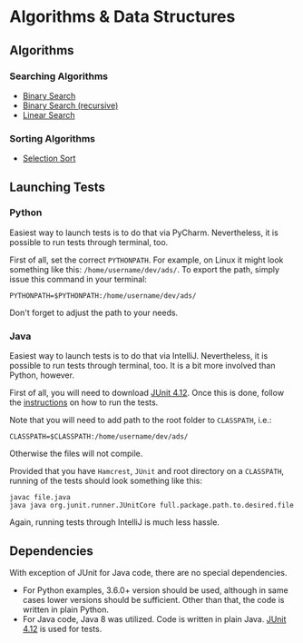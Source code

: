 # Algorithms &amp; Data Structures

## Algorithms

### Searching Algorithms
* [Binary Search](../../tree/master/algorithms/searching/binary/)
* [Binary Search (recursive)](../../tree/master/algorithms/searching/recursive/binary/)
* [Linear Search](../../tree/master/algorithms/searching/linear/)

### Sorting Algorithms
* [Selection Sort](../../tree/master/algorithms/sorting/selection/)


## Launching Tests
### Python
Easiest way to launch tests is to do that via PyCharm. Nevertheless, it is 
possible to run tests through terminal, too.

First of all, set the correct `PYTHONPATH`. For example, on Linux it might look 
something like this: `/home/username/dev/ads/`. To export the path, simply issue 
this command in your terminal:
~~~
PYTHONPATH=$PYTHONPATH:/home/username/dev/ads/
~~~
Don't forget to adjust the path to your needs. 

### Java
Easiest way to launch tests is to do that via IntelliJ. Nevertheless, it is 
possible to run tests through terminal, too. It is a bit more involved than 
Python, however.

First of all, you will need to download [JUnit 4.12](http://junit.org/junit4/).
Once this is done, follow the [instructions](https://github.com/junit-team/junit4/wiki/Getting-started#run-the-test)
on how to run the tests.

Note that you will need to add path to the root folder to `CLASSPATH`, i.e.:
~~~
CLASSPATH=$CLASSPATH:/home/username/dev/ads/
~~~
Otherwise the files will not compile.

Provided that you have `Hamcrest`, `JUnit` and root directory on a `CLASSPATH`,
running of the tests should look something like this:
~~~
javac file.java
java java org.junit.runner.JUnitCore full.package.path.to.desired.file
~~~
Again, running tests through IntelliJ is much less hassle.

## Dependencies
With exception of JUnit for Java code, there are no special dependencies. 
* For Python examples, 3.6.0+ version should be used, although in same cases 
  lower versions should be sufficient. Other than that, the code is written in 
  plain Python.
* For Java code, Java 8 was utilized. Code is written in plain Java. 
  [JUnit 4.12](http://junit.org/junit4/) is used for tests.